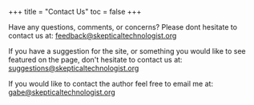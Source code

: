 +++
title = "Contact Us"
toc = false
+++

Have any questions, comments, or concerns? Please dont hesitate to contact us at: 
<feedback@skepticaltechnologist.org>


If you have a suggestion for the site, or something you would like to see featured on the page, don't hesitate to contact us at:
<suggestions@skepticaltechnologist.org>


If you would like to contact the author feel free to email me at:
<gabe@skepticaltechnologist.org>